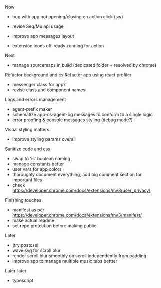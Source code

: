 Now
* bug with app not opening/closing on action click (sw)

* revise Seq/Mu api usage

* improve app messages layout
* extension icons off-ready-running for action

Next
* manage sourcemaps in build (dedicated folder + resolved by chrome)

Refactor background and cs
Refactor app using react profiler
* messenger class for app?
* revise class and component names

Logs and errors management
* agent-prefix maker
* schematize app-cs-agent-bg messages to conform to a single logic
* error proofing & console messages styling (debug mode?)

Visual styling matters
* improve styling params overall

Sanitize code and css
 * swap to 'is' boolean naming
 * manage constants better
 * user vars for app colors
 * thoroughly document everything, add big comment section for important files
 * check https://developer.chrome.com/docs/extensions/mv3/user_privacy/

Finishing touches
* manifest as per https://developer.chrome.com/docs/extensions/mv3/manifest/
* make actual readme
* set repo protection before making public

Later
* (try postcss)
* wave svg for scroll blur
* render scroll blur smoothly on scroll independently from padding
* improve app to manage multiple music tabs bettter

Later-later
* typescript
